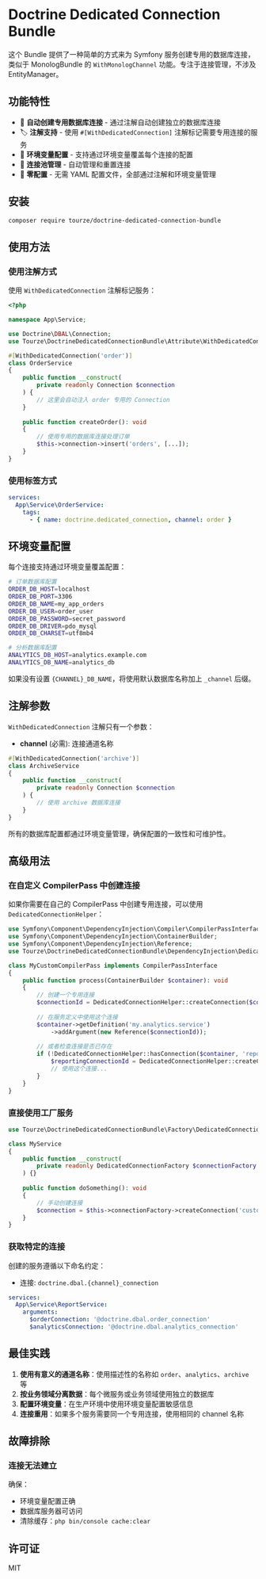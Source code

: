 # Doctrine Dedicated Connection Bundle

这个 Bundle 提供了一种简单的方式来为 Symfony 服务创建专用的数据库连接，类似于 MonologBundle 的 `WithMonologChannel` 功能。专注于连接管理，不涉及 EntityManager。

## 功能特性

- 🔌 **自动创建专用数据库连接** - 通过注解自动创建独立的数据库连接
- 🏷️ **注解支持** - 使用 `#[WithDedicatedConnection]` 注解标记需要专用连接的服务
- 🔧 **环境变量配置** - 支持通过环境变量覆盖每个连接的配置
- 🔄 **连接池管理** - 自动管理和重置连接
- 🚫 **零配置** - 无需 YAML 配置文件，全部通过注解和环境变量管理

## 安装

```bash
composer require tourze/doctrine-dedicated-connection-bundle
```

## 使用方法

### 使用注解方式

使用 `WithDedicatedConnection` 注解标记服务：

```php
<?php

namespace App\Service;

use Doctrine\DBAL\Connection;
use Tourze\DoctrineDedicatedConnectionBundle\Attribute\WithDedicatedConnection;

#[WithDedicatedConnection('order')]
class OrderService
{
    public function __construct(
        private readonly Connection $connection
    ) {
        // 这里会自动注入 order 专用的 Connection
    }
    
    public function createOrder(): void
    {
        // 使用专用的数据库连接处理订单
        $this->connection->insert('orders', [...]);
    }
}
```

### 使用标签方式

```yaml
services:
  App\Service\OrderService:
    tags:
      - { name: doctrine.dedicated_connection, channel: order }
```

## 环境变量配置

每个连接支持通过环境变量覆盖配置：

```bash
# 订单数据库配置
ORDER_DB_HOST=localhost
ORDER_DB_PORT=3306
ORDER_DB_NAME=my_app_orders
ORDER_DB_USER=order_user
ORDER_DB_PASSWORD=secret_password
ORDER_DB_DRIVER=pdo_mysql
ORDER_DB_CHARSET=utf8mb4

# 分析数据库配置
ANALYTICS_DB_HOST=analytics.example.com
ANALYTICS_DB_NAME=analytics_db
```

如果没有设置 `{CHANNEL}_DB_NAME`，将使用默认数据库名称加上 `_channel` 后缀。

## 注解参数

`WithDedicatedConnection` 注解只有一个参数：

- **channel** (必需): 连接通道名称

```php
#[WithDedicatedConnection('archive')]
class ArchiveService
{
    public function __construct(
        private readonly Connection $connection
    ) {
        // 使用 archive 数据库连接
    }
}
```

所有的数据库配置都通过环境变量管理，确保配置的一致性和可维护性。

## 高级用法

### 在自定义 CompilerPass 中创建连接

如果你需要在自己的 CompilerPass 中创建专用连接，可以使用 `DedicatedConnectionHelper`：

```php
use Symfony\Component\DependencyInjection\Compiler\CompilerPassInterface;
use Symfony\Component\DependencyInjection\ContainerBuilder;
use Symfony\Component\DependencyInjection\Reference;
use Tourze\DoctrineDedicatedConnectionBundle\DependencyInjection\DedicatedConnectionHelper;

class MyCustomCompilerPass implements CompilerPassInterface
{
    public function process(ContainerBuilder $container): void
    {
        // 创建一个专用连接
        $connectionId = DedicatedConnectionHelper::createConnection($container, 'analytics');
        
        // 在服务定义中使用这个连接
        $container->getDefinition('my.analytics.service')
            ->addArgument(new Reference($connectionId));
            
        // 或者检查连接是否已存在
        if (!DedicatedConnectionHelper::hasConnection($container, 'reporting')) {
            $reportingConnectionId = DedicatedConnectionHelper::createConnection($container, 'reporting');
            // 使用这个连接...
        }
    }
}
```

### 直接使用工厂服务

```php
use Tourze\DoctrineDedicatedConnectionBundle\Factory\DedicatedConnectionFactory;

class MyService
{
    public function __construct(
        private readonly DedicatedConnectionFactory $connectionFactory
    ) {}
    
    public function doSomething(): void
    {
        // 手动创建连接
        $connection = $this->connectionFactory->createConnection('custom_channel');
    }
}
```

### 获取特定的连接

创建的服务遵循以下命名约定：

- 连接: `doctrine.dbal.{channel}_connection`

```yaml
services:
  App\Service\ReportService:
    arguments:
      $orderConnection: '@doctrine.dbal.order_connection'
      $analyticsConnection: '@doctrine.dbal.analytics_connection'
```

## 最佳实践

1. **使用有意义的通道名称**：使用描述性的名称如 `order`、`analytics`、`archive` 等
2. **按业务领域分离数据**：每个微服务或业务领域使用独立的数据库
3. **配置环境变量**：在生产环境中使用环境变量配置敏感信息
4. **连接重用**：如果多个服务需要同一个专用连接，使用相同的 channel 名称

## 故障排除


### 连接无法建立

确保：
- 环境变量配置正确
- 数据库服务器可访问
- 清除缓存：`php bin/console cache:clear`

## 许可证

MIT
